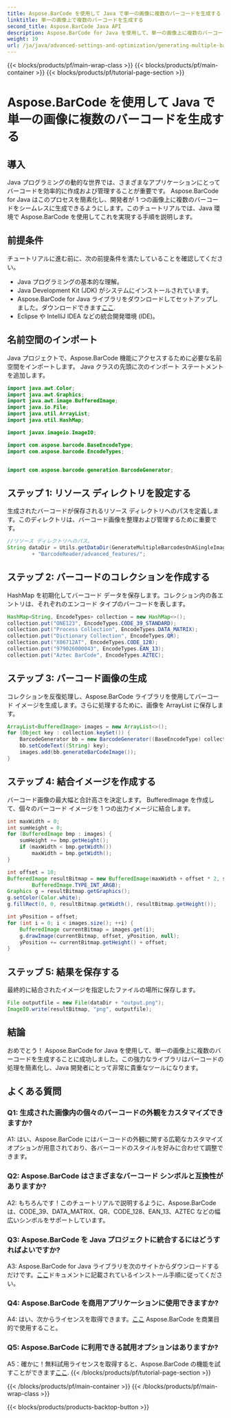 ```yaml
---
title: Aspose.BarCode を使用して Java で単一の画像に複数のバーコードを生成する
linktitle: 単一の画像上で複数のバーコードを生成する
second_title: Aspose.BarCode Java API
description: Aspose.BarCode for Java を使用して、単一の画像上に複数のバーコードを簡単に生成します。シームレスな統合については、ステップバイステップのガイドに従ってください。
weight: 19
url: /ja/java/advanced-settings-and-optimization/generating-multiple-barcodes-single-image/
---
```


{{< blocks/products/pf/main-wrap-class >}}
{{< blocks/products/pf/main-container >}}
{{< blocks/products/pf/tutorial-page-section >}}

# Aspose.BarCode を使用して Java で単一の画像に複数のバーコードを生成する

## 導入

Java プログラミングの動的な世界では、さまざまなアプリケーションにとってバーコードを効率的に作成および管理することが重要です。 Aspose.BarCode for Java はこのプロセスを簡素化し、開発者が 1 つの画像上に複数のバーコードをシームレスに生成できるようにします。このチュートリアルでは、Java 環境で Aspose.BarCode を使用してこれを実現する手順を説明します。

## 前提条件

チュートリアルに進む前に、次の前提条件を満たしていることを確認してください。

- Java プログラミングの基本的な理解。
- Java Development Kit (JDK) がシステムにインストールされています。
- Aspose.BarCode for Java ライブラリをダウンロードしてセットアップしました。ダウンロードできます[ここ](https://releases.aspose.com/barcode/java/).
- Eclipse や IntelliJ IDEA などの統合開発環境 (IDE)。

## 名前空間のインポート

Java プロジェクトで、Aspose.BarCode 機能にアクセスするために必要な名前空間をインポートします。 Java クラスの先頭に次のインポート ステートメントを追加します。

```java
import java.awt.Color;
import java.awt.Graphics;
import java.awt.image.BufferedImage;
import java.io.File;
import java.util.ArrayList;
import java.util.HashMap;

import javax.imageio.ImageIO;

import com.aspose.barcode.BaseEncodeType;
import com.aspose.barcode.EncodeTypes;


import com.aspose.barcode.generation.BarcodeGenerator;
```

## ステップ 1: リソース ディレクトリを設定する

生成されたバーコードが保存されるリソース ディレクトリへのパスを定義します。このディレクトリは、バーコード画像を整理および管理するために重要です。

```java
//リソース ディレクトリへのパス。
String dataDir = Utils.getDataDir(GenerateMultipleBarcodesOnASingleImage.class)
        + "BarcodeReader/advanced_features/";
```

## ステップ 2: バーコードのコレクションを作成する

HashMap を初期化してバーコード データを保存します。コレクション内の各エントリは、それぞれのエンコード タイプのバーコードを表します。

```java
HashMap<String, EncodeTypes> collection = new HashMap<>();
collection.put("ONE123", EncodeTypes.CODE_39_STANDARD);
collection.put("Process Collection", EncodeTypes.DATA_MATRIX);
collection.put("Dictionary Collection", EncodeTypes.QR);
collection.put("X06712AT", EncodeTypes.CODE_128);
collection.put("979026000043", EncodeTypes.EAN_13);
collection.put("Aztec BarCode", EncodeTypes.AZTEC);
```

## ステップ 3: バーコード画像の生成

コレクションを反復処理し、Aspose.BarCode ライブラリを使用してバーコード イメージを生成します。さらに処理するために、画像を ArrayList に保存します。

```java
ArrayList<BufferedImage> images = new ArrayList<>();
for (Object key : collection.keySet()) {
    BarcodeGenerator bb = new BarcodeGenerator((BaseEncodeType) collection.get(key));
    bb.setCodeText((String) key);
    images.add(bb.generateBarCodeImage());
}
```

## ステップ 4: 結合イメージを作成する

バーコード画像の最大幅と合計高さを決定します。 BufferedImage を作成して、個々のバーコード イメージを 1 つの出力イメージに結合します。

```java
int maxWidth = 0;
int sumHeight = 0;
for (BufferedImage bmp : images) {
    sumHeight += bmp.getHeight();
    if (maxWidth < bmp.getWidth())
        maxWidth = bmp.getWidth();
}

int offset = 10;
BufferedImage resultBitmap = new BufferedImage(maxWidth + offset * 2, sumHeight + offset * images.size(),
        BufferedImage.TYPE_INT_ARGB);
Graphics g = resultBitmap.getGraphics();
g.setColor(Color.white);
g.fillRect(0, 0, resultBitmap.getWidth(), resultBitmap.getHeight());

int yPosition = offset;
for (int i = 0; i < images.size(); ++i) {
    BufferedImage currentBitmap = images.get(i);
    g.drawImage(currentBitmap, offset, yPosition, null);
    yPosition += currentBitmap.getHeight() + offset;
}
```
## ステップ 5: 結果を保存する

最終的に結合されたイメージを指定したファイルの場所に保存します。

```java
File outputfile = new File(dataDir + "output.png");
ImageIO.write(resultBitmap, "png", outputfile);
```

## 結論

おめでとう！ Aspose.BarCode for Java を使用して、単一の画像上に複数のバーコードを生成することに成功しました。この強力なライブラリはバーコードの処理を簡素化し、Java 開発者にとって非常に貴重なツールになります。

## よくある質問

### Q1: 生成された画像内の個々のバーコードの外観をカスタマイズできますか?

A1: はい、Aspose.BarCode にはバーコードの外観に関する広範なカスタマイズ オプションが用意されており、各バーコードのスタイルを好みに合わせて調整できます。

### Q2: Aspose.BarCode はさまざまなバーコード シンボルと互換性がありますか?

A2: もちろんです！このチュートリアルで説明するように、Aspose.BarCode は、CODE_39、DATA_MATRIX、QR、CODE_128、EAN_13、AZTEC などの幅広いシンボルをサポートしています。

### Q3: Aspose.BarCode を Java プロジェクトに統合するにはどうすればよいですか?

 A3: Aspose.BarCode for Java ライブラリを次のサイトからダウンロードするだけです。[ここ](https://releases.aspose.com/barcode/java/)ドキュメントに記載されているインストール手順に従ってください。

### Q4: Aspose.BarCode を商用アプリケーションに使用できますか?

 A4: はい、次からライセンスを取得できます。[ここ](https://purchase.aspose.com/buy) Aspose.BarCode を商業目的で使用すること。

### Q5: Aspose.BarCode に利用できる試用オプションはありますか?

 A5：確かに！無料試用ライセンスを取得すると、Aspose.BarCode の機能を試すことができます[ここ](https://releases.aspose.com/).
{{< /blocks/products/pf/tutorial-page-section >}}

{{< /blocks/products/pf/main-container >}}
{{< /blocks/products/pf/main-wrap-class >}}

{{< blocks/products/products-backtop-button >}}
